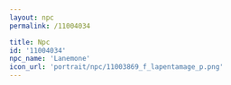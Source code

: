 ```yaml
---
layout: npc
permalink: /11004034

title: Npc
id: '11004034'
npc_name: 'Lanemone'
icon_url: 'portrait/npc/11003869_f_lapentamage_p.png'
---
```

